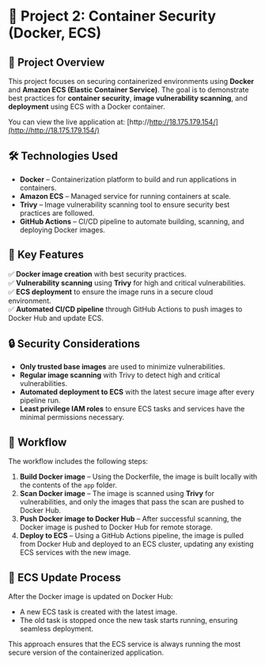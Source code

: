 # 🐳 Project 2: Container Security (Docker, ECS)

## 📌 Project Overview
This project focuses on securing containerized environments using **Docker** and **Amazon ECS (Elastic Container Service)**. The goal is to demonstrate best practices for **container security**, **image vulnerability scanning**, and **deployment** using ECS with a Docker container.

You can view the live application at: [http://http://18.175.179.154/](http://http://18.175.179.154/)

## 🛠️ Technologies Used
- **Docker** – Containerization platform to build and run applications in containers.
- **Amazon ECS** – Managed service for running containers at scale.
- **Trivy** – Image vulnerability scanning tool to ensure security best practices are followed.
- **GitHub Actions** – CI/CD pipeline to automate building, scanning, and deploying Docker images.

## 🔑 Key Features
✅ **Docker image creation** with best security practices.  
✅ **Vulnerability scanning** using **Trivy** for high and critical vulnerabilities.  
✅ **ECS deployment** to ensure the image runs in a secure cloud environment.  
✅ **Automated CI/CD pipeline** through GitHub Actions to push images to Docker Hub and update ECS.  

## 🔒 Security Considerations
- **Only trusted base images** are used to minimize vulnerabilities.  
- **Regular image scanning** with Trivy to detect high and critical vulnerabilities.  
- **Automated deployment to ECS** with the latest secure image after every pipeline run.  
- **Least privilege IAM roles** to ensure ECS tasks and services have the minimal permissions necessary.  

## 📝 Workflow
The workflow includes the following steps:

1. **Build Docker image** – Using the Dockerfile, the image is built locally with the contents of the `app` folder.
2. **Scan Docker image** – The image is scanned using **Trivy** for vulnerabilities, and only the images that pass the scan are pushed to Docker Hub.
3. **Push Docker image to Docker Hub** – After successful scanning, the Docker image is pushed to Docker Hub for remote storage.
4. **Deploy to ECS** – Using a GitHub Actions pipeline, the image is pulled from Docker Hub and deployed to an ECS cluster, updating any existing ECS services with the new image.

## 🔄 ECS Update Process
After the Docker image is updated on Docker Hub:
- A new ECS task is created with the latest image.
- The old task is stopped once the new task starts running, ensuring seamless deployment.

This approach ensures that the ECS service is always running the most secure version of the containerized application.